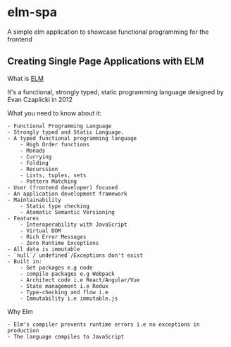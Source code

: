 # elm-spa
A simple elm application to showcase functional programming for the frontend

## Creating Single Page Applications with ELM

What is [ELM](https://elm-lang.org/)

It's a functional, strongly typed, static programming language designed by Evan Czaplicki in 2012

What you need to know about it: <Read more from the official page>

    - Functional Programming Language
    - Strongly typed and Static Language.
    - A typed functional programming language 
        - High Order functions
        - Monads
        - Currying
        - Folding
        - Recurssion
        - Lists, tuples, sets
        - Pattern Matching
    - User (frontend developer) focused
    - An application development framework
    - Maintainability
        - Static type checking 
        - Atomatic Semantic Versioning
    - Features
        - Interoperability with JavaScript
        - Virtual DOM
        - Rich Error Messages
        - Zero Runtime Exceptions
    - All data is immutable
    - `null`/`undefined`/Exceptions don't exist
    - Built in: 
        - Get packages e.g node
        - compile packages e.g Webpack
        - Architect code i.e React/Angular/Vue
        - State management i.e Redux
        - Type-checking and flow i.e
        - Immutability i.e immutable.js

Why Elm

    - Elm's compiler prevents runtime errors i.e no exceptions in production
    - The language compiles to JavaScript
